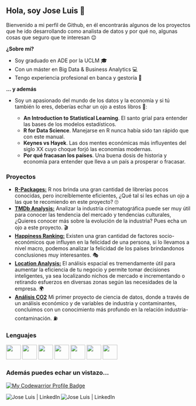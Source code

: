 ## Hola, soy Jose Luis 👋

Bienvenido a mi perfil de Github, en él encontrarás algunos de los proyectos que he ido desarrollando como analista de datos y por qué no, algunas cosas que seguro que te interesan 😌

**¿Sobre mí?**

- Soy graduado en ADE por la UCLM 🎓
- Con un máster en Big Data & Business Analytics 💻
- Tengo experiencia profesional en banca y gestoría 💼

**... y además**

- Soy un apasionado del mundo de los datos y la economía y si tú también lo eres, deberías echar un ojo a estos libros 👀:

  - **An Introduction to Statistical Learning**. El santo grial para entender las bases de los modelos estadísticos.
  - **R for Data Science**. Manejarse en R nunca había sido tan rápido que con este manual.
  - **Keynes vs Hayek**. Las dos mentes económicas más influyentes del siglo XX cuyo choque forjó las economías modernas.
  - **Por qué fracasan los países**. Una buena dosis de historia y economía para entender que lleva a un país a prosperar o fracasar.
  

  
### Proyectos

- [**R-Packages:**](https://github.com/J-LCC/R-Packages) R nos brinda una gran cantidad de librerías pocos conocidas, pero increíblemente eficientes, ¿Qué tal si les echas un ojo a las que te recomiendo en este proyecto? 🙄
- [**TMDb Analysis:**](https://github.com/J-LCC/TMDb_analysis) Analizar la industria cinematográfica puede ser muy útil para conocer las tendencia del mercado y tendencias culturales, ¿Quieres conocer más sobre la evolución de la industria? Pues echa un ojo a este proyecto. 🎬
- [**Happiness Ranking:**](https://github.com/J-LCC/Happiness_ranking) Existen una gran cantidad de factores socio-económicos que influyen en la felicidad de una persona, si lo llevamos a nivel macro, podemos analizar la felicidad de los países brindandonos conclusiones muy interesantes. 🎭
- [**Location Analysis:**](https://github.com/J-LCC/Location-Analytics) El análisis espacial es tremendamente útil para aumentar la eficiencia de tu negocio y permite tomar decisiones inteligentes, ya sea localizando nichos de mercado e incrementando o retirando esfuerzos en diversas zonas según las necesidades de la empresa. 🌍
- [**Análisis CO2**](https://github.com/J-LCC/Analisis_CO2) Mi primer proyecto de ciencia de datos, donde a través de un análisis económico y de variables de industria y contaminantes, concluimos con un conocimiento más profundo en la relación industria-contaminación. ⛽️


  
### Lenguajes
  <img height="40" src="https://cdn.svgporn.com/logos/r-lang.svg"> <img height="40" src="https://cdn.svgporn.com/logos/python.svg">   <img height="40" src="https://cdn.svgporn.com/logos/postgresql.svg">  <img height="40" src="https://cdn.svgporn.com/logos/mysql.svg">  <img height="40" src="https://upload.wikimedia.org/wikipedia/commons/c/c9/Power_bi_logo_black.svg"> <img height="40" src="https://www.itop.es/templates/yootheme/cache/pentaho-color-itop-262f3056.png"> <img height="40" src="https://www.tableau.com/themes/custom/tableau_www/logo.png">


### Además puedes echar un vistazo...

[![My Codewarrior Profile Badge](https://www.codewars.com/users/J-LCC/badges/large)][codewars]

[<img align="left" alt="Jose Luis | LinkedIn" src="https://img.shields.io/badge/LinkedIn-0077B5?style=for-the-badge&logo=linkedin&logoColor=white"/>][linkedin]
[<img align="left" alt="Jose Luis | LinkedIn" src="https://img.shields.io/badge/Gmail-D14836?style=for-the-badge&logo=gmail&logoColor=white"/>][gmail]





[linkedin]: https://www.linkedin.com/in/j-lcc/
[gmail]: mailto:'joseluiscanillas@gmail.com'
[codewars]: https://www.codewars.com/users/J-LCC
